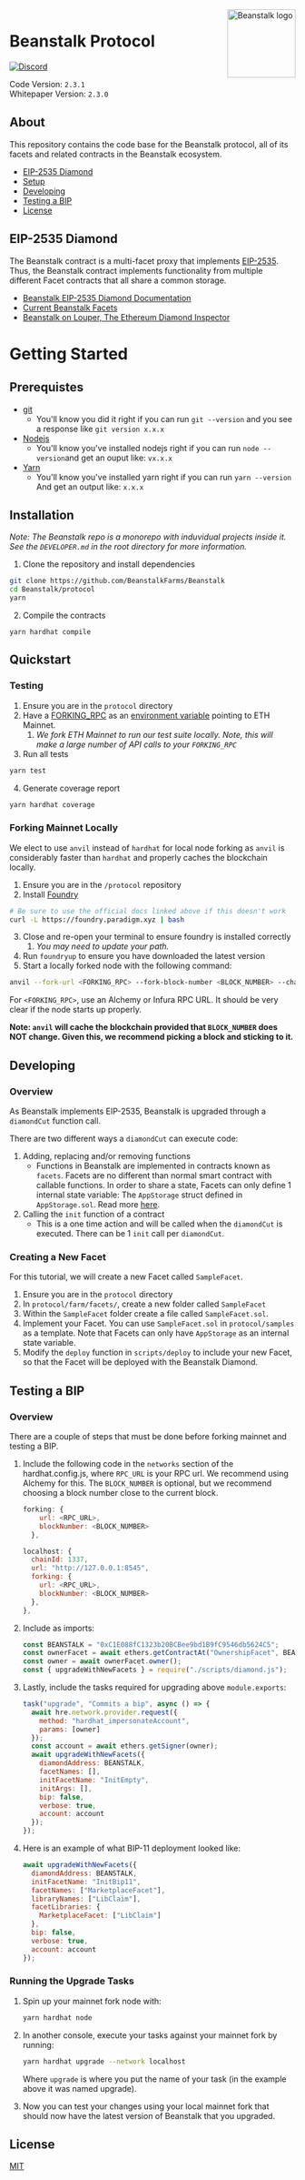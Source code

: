 <img src="https://github.com/BeanstalkFarms/Beanstalk-Brand-Assets/blob/main/BEAN/bean-128x128.png" alt="Beanstalk logo" align="right" width="120" />

# Beanstalk Protocol

[![Discord][discord-badge]][discord-url]

[discord-badge]: https://img.shields.io/discord/880413392916054098?label=Beanstalk
[discord-url]: https://discord.gg/beanstalk

Code Version: `2.3.1` <br>
Whitepaper Version: `2.3.0`

## About

This repository contains the code base for the Beanstalk protocol, all of its facets and related contracts in the Beanstalk ecosystem.

- [EIP-2535 Diamond](#eip-2535-diamond)
- [Setup](#setup)
- [Developing](#developing)
- [Testing a BIP](#testing-a-bip)
- [License](#license)

## EIP-2535 Diamond

The Beanstalk contract is a multi-facet proxy that implements [EIP-2535](https://eips.ethereum.org/EIPS/eip-2535). Thus, the Beanstalk contract implements functionality from multiple different Facet contracts that all share a common storage.

- [Beanstalk EIP-2535 Diamond Documentation](https://docs.bean.money/developers/overview/eip-2535-diamond)
- [Current Beanstalk Facets](https://docs.bean.money/almanac/protocol/contracts#diamond)
- [Beanstalk on Louper, The Ethereum Diamond Inspector](https://louper.dev/diamond/0xc1e088fc1323b20bcbee9bd1b9fc9546db5624c5)

# Getting Started

## Prerequistes

- [git](https://git-scm.com/book/en/v2/Getting-Started-Installing-Git)
  - You'll know you did it right if you can run `git --version` and you see a response like `git version x.x.x`
- [Nodejs](https://nodejs.org/en/)
  - You'll know you've installed nodejs right if you can run `node --version`and get an ouput like: `vx.x.x`
- [Yarn](https://classic.yarnpkg.com/lang/en/docs/install/)
  - You'll know you've installed yarn right if you can run `yarn --version` And get an output like: `x.x.x`

## Installation

_Note: The Beanstalk repo is a monorepo with induvidual projects inside it. See the `DEVELOPER.md` in the root directory for more information._

1. Clone the repository and install dependencies

```bash
git clone https://github.com/BeanstalkFarms/Beanstalk
cd Beanstalk/protocol
yarn
```

2. Compile the contracts

```
yarn hardhat compile
```

## Quickstart

### Testing

1. Ensure you are in the `protocol` directory
2. Have a [FORKING_RPC](https://hardhat.org/hardhat-network/docs/guides/forking-other-networks) as an [environment variable](https://www.npmjs.com/package/dotenv) pointing to ETH Mainnet.
   1. _We fork ETH Mainnet to run our test suite locally. Note, this will make a large number of API calls to your `FORKING_RPC`_
3. Run all tests

```bash
yarn test
```

4. Generate coverage report

```bash
yarn hardhat coverage
```

### Forking Mainnet Locally

We elect to use `anvil` instead of `hardhat` for local node forking as `anvil` is considerably faster than `hardhat` and properly caches the blockchain locally.

1. Ensure you are in the `/protocol` repository
2. Install [Foundry](https://book.getfoundry.sh/getting-started/installation)

```bash
# Be sure to use the official docs linked above if this doesn't work
curl -L https://foundry.paradigm.xyz | bash
```

3. Close and re-open your terminal to ensure foundry is installed correctly
   1. _You may need to update your path._
4. Run `foundryup` to ensure you have downloaded the latest version
5. Start a locally forked node with the following command:

```bash
anvil --fork-url <FORKING_RPC> --fork-block-number <BLOCK_NUMBER> --chain-id 1337
```

For `<FORKING_RPC>`, use an Alchemy or Infura RPC URL. It should be very clear if the node starts up properly.

**Note: `anvil` will cache the blockchain provided that `BLOCK_NUMBER` does NOT change. Given this, we recommend picking a block and sticking to it.**

## Developing

### Overview

As Beanstalk implements EIP-2535, Beanstalk is upgraded through a `diamondCut` function call.

There are two different ways a `diamondCut` can execute code:

1. Adding, replacing and/or removing functions
   - Functions in Beanstalk are implemented in contracts known as `facets`. Facets are no different than normal smart contract with callable functions. In order to share a state, Facets can only define 1 internal state variable: The `AppStorage` struct defined in `AppStorage.sol`. Read more [here](https://docs.bean.money/developers/overview/app-storage).
2. Calling the `init` function of a contract
   - This is a one time action and will be called when the `diamondCut` is executed. There can be 1 `init` call per `diamondCut`.

### Creating a New Facet

For this tutorial, we will create a new Facet called `SampleFacet`.

1. Ensure you are in the `protocol` directory
2. In `protocol/farm/facets/`, create a new folder called `SampleFacet`
3. Within the `SampleFacet` folder create a file called `SampleFacet.sol`.
4. Implement your Facet. You can use `SampleFacet.sol` in `protocol/samples` as a template. Note that Facets can only have `AppStorage` as an internal state variable.
5. Modify the `deploy` function in `scripts/deploy` to include your new Facet, so that the Facet will be deployed with the Beanstalk Diamond.

## Testing a BIP

### Overview

There are a couple of steps that must be done before forking mainnet and testing a BIP.

1. Include the following code in the `networks` section of the hardhat.config.js, where `RPC_URL` is your RPC url. We recommend using Alchemy for this. The `BLOCK_NUMBER` is optional, but we recommend choosing a block number close to the current block.
   ```javascript
   forking: {
       url: <RPC_URL>,
       blockNumber: <BLOCK_NUMBER>
     },
   ```
   ```javascript
   localhost: {
     chainId: 1337,
     url: "http://127.0.0.1:8545",
     forking: {
       url: <RPC_URL>,
       blockNumber: <BLOCK_NUMBER>
     },
   },
   ```
2. Include as imports:

   ```javascript
   const BEANSTALK = "0xC1E088fC1323b20BCBee9bd1B9fC9546db5624C5";
   const ownerFacet = await ethers.getContractAt("OwnershipFacet", BEANSTALK);
   const owner = await ownerFacet.owner();
   const { upgradeWithNewFacets } = require("./scripts/diamond.js");
   ```

3. Lastly, include the tasks required for upgrading above `module.exports`:
   ```javascript
   task("upgrade", "Commits a bip", async () => {
     await hre.network.provider.request({
       method: "hardhat_impersonateAccount",
       params: [owner]
     });
     const account = await ethers.getSigner(owner);
     await upgradeWithNewFacets({
       diamondAddress: BEANSTALK,
       facetNames: [],
       initFacetName: "InitEmpty",
       initArgs: [],
       bip: false,
       verbose: true,
       account: account
     });
   });
   ```
4. Here is an example of what BIP-11 deployment looked like:
   ```javascript
   await upgradeWithNewFacets({
     diamondAddress: BEANSTALK,
     initFacetName: "InitBip11",
     facetNames: ["MarketplaceFacet"],
     libraryNames: ["LibClaim"],
     facetLibraries: {
       MarketplaceFacet: ["LibClaim"]
     },
     bip: false,
     verbose: true,
     account: account
   });
   ```

### Running the Upgrade Tasks

1. Spin up your mainnet fork node with:

   ```bash
   yarn hardhat node
   ```

2. In another console, execute your tasks against your mainnet fork by running:

   ```bash
   yarn hardhat upgrade --network localhost
   ```

   Where `upgrade` is where you put the name of your task (in the example above it was named upgrade).

3. Now you can test your changes using your local mainnet fork that should now have the latest version
   of Beanstalk that you upgraded.

## License

[MIT](https://github.com/BeanstalkFarms/Beanstalk/blob/master/LICENSE.txt)
